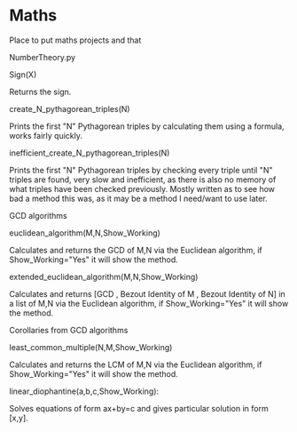 # Maths 
Place to put maths projects and that

NumberTheory.py

Sign(X)

Returns the sign.

create_N_pythagorean_triples(N)

Prints the first "N" Pythagorean triples by calculating them using a formula, works fairly quickly.

inefficient_create_N_pythagorean_triples(N)

Prints the first "N" Pythagorean triples by checking every triple until "N" triples are found, very slow and inefficient, as there is also no memory of what triples have been checked previously. Mostly written as to see how bad a method this was, as it may be a method I need/want to use later.

GCD algorithms

euclidean_algorithm(M,N,Show_Working)

Calculates and returns the GCD of M,N via the Euclidean algorithm, if Show_Working="Yes" it will show the method.

extended_euclidean_algorithm(M,N,Show_Working)

Calculates and returns [GCD , Bezout Identity of M , Bezout Identity of N] in a list of M,N via the Euclidean algorithm, if Show_Working="Yes" it will show the method.

Corollaries from GCD algorithms

least_common_multiple(N,M,Show_Working)

Calculates and returns the LCM of M,N via the Euclidean algorithm, if Show_Working="Yes" it will show the method.

linear_diophantine(a,b,c,Show_Working): 

Solves equations of form ax+by=c and gives particular solution in form \[x,y\].